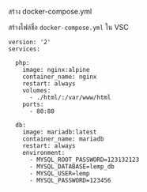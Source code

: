 สร้าง docker-compose.yml

สร้างไฟล์ชื่อ ``docker-compose.yml``  ใน VSC
```
version: '2'
services:

  php:
    image: nginx:alpine
    container_name: nginx
    restart: always
    volumes:
      - ./html/:/var/www/html
    ports:
      - 80:80

  db:
    image: mariadb:latest
    container_name: mariadb
    restart: always
    environment:
      - MYSQL_ROOT_PASSWORD=123132123
      - MYSQL_DATABASE=lemp_db
      - MYSQL_USER=lemp
      - MYSQL_PASSWORD=123456
```
